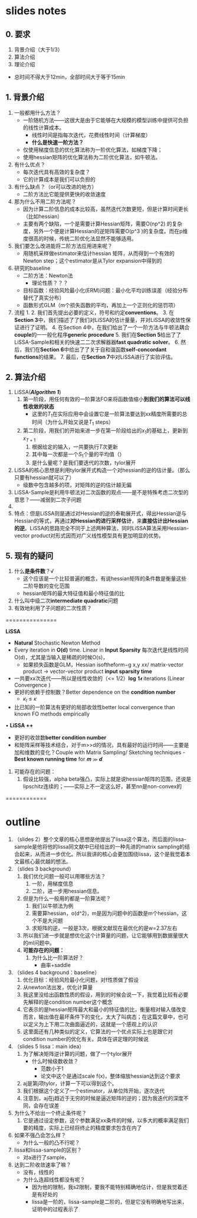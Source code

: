 # slides notes


## 0. 要求

1. 背景介绍（大于1/3）
2. 算法介绍
3. 理论介绍

+ 总时间不得大于12min，全部时间大于等于15min

## 1. 背景介绍

1. 一般都用什么方法？
   + 一阶随机方法——这很大是由于它能够在大规模的模型训练中提供可负担的线性计算成本。
     + 线性时间是指每次迭代，花费线性时间（计算梯度）
     + **什么是快速一阶方法？**
   + 仅使用梯度信息的优化算法称为一阶优化算法，如梯度下降；
   + 使用hessian矩阵的优化算法称为二阶优化算法，如牛顿法。
2. 有什么优点？
   + 每次迭代具有高效的复杂度？
   + 它的计算成本是我们可以负担的
3. 有什么缺点？（or可以改进的地方）
   + 二阶方法比它能提供更快的收敛速度
4. 那为什么不用二阶方法呢？
   + 因为计算二阶信息的成本比较高，虽然迭代次数更短，但是计算时间更长（比如hessian）
   + 主要有两个缺陷，一个是需要计算Hessian矩阵，需要O(np^2) 的复杂度，另外一个便是计算Hessian的逆矩阵需要O(p^3 )的复杂度。而在p维度很高的时候，传统二阶优化法显然不能够适用。
5. 我们要怎么改进能将二阶方法应用进来呢？
   + 用随机采样做estimator来估计hessian 矩阵，从而得到一个有效的Newton step；这个estimator是从Tylor expansion中得到的
6. 研究的baseline
   + 二阶方法：Newton法
     + 理论性质？？？
   + 目标函数：经验⻛险最小化(ERM)问题：最小化平均训练误差（经验分布替代了真实分布）
   + 函数形式GLM（m个损失函数的平均，再加上一个正则化的惩罚项）
7. 流程
   1. 
   2. 我们⾸先提出必要的定义，符号和约定**conventions**。
   3. 在**Section 3**中，我们描述了了我们对LiSSA的估计量量，并对LiSSA的收敛性保证进行了证明。
   4. 在Section 4中，在我们给出了一个一阶方法与牛顿法耦合**couple**的⼀一般化程序**generic procedure**
   5. 我们在**Section 5**给出了了LiSSA-Sample和相关的快速⼆二次求解器器**fast quadratic solver**。
   6. 然后，我们在**Section 6**中给出了了关于⾃和谐函数**self-concordant functions**的结果。
   7. 最后，在**Section 7**中对LiSSA进⾏了实验评估。

## 2. 算法介绍

1. LiSSA(***Algorithm 1***)
   1. 第一阶段，用任何有效的一阶算法FO来将函数值缩小**到我们的算法可以线性收敛的状态**
      + 这里的$T_1$在实际应用中会设置它是一阶算法要达到xx精度所需要的总时间（为什么开始又说是$T_1$ steps）
   2. 第二阶段，用我们的开始来进一步在第一阶段给出的$x_1$的基础上，更新到$x_{T+1}$
      1. 根据给定的输入，一共要执行$T$次更新
      2. 其中每一次都是一个$S_1$个量的平均值（）
      3. 是什么量呢？是我们要迭代的次数，tylor展开
2. LiSSA的核心思想是利用tylor展开式构造一个对hessian的逆的估计量。（那么只要有hessian就可以了）
   + 级数中包含越多的项，对矩阵的逆的估计越无偏
3. LiSSA-Sample是利用牛顿法对二次函数的观点——是不是特殊考虑二次型的意思？——减弱到二次子问题
4. 
5. 特点：但是LiSSA则是通过对Hessian的逆的泰勒展开式，得出Hessian逆与Hessian的等式，再通过**对Hessian的进行采样估计**，来**直接估计出Hessian的逆**。LiSSA的思路完全不同于上述两种算法，同时LiSSA算法采用Hessian-vector product对形式因而对广义线性模型具有更加明显的优势。

## 5. 现有的疑问

1. 什么**是条件数**？√
   + 这个应该是一个比较普遍的概念，有说hessian矩阵的条件数是衡量这些二阶导数的变化范围
   + hessian矩阵的最大特征值和最小特征值的比
2. 什么叫中级⼆次**intermediate quadratic**问题
3. 有效地利用了子问题的二次性质？


===============

 **LiSSA** 

- **Natural** Stochastic Newton Method
- Every iteration in **O(d)** time. Linear in **Input Sparsity** 每次迭代是线性时间O(d)，尤其是当输入是稀疏的时候O(s)，
  - 如果损失函数是GLM，Hessian isoftheform−g x,y 𝑥𝑥/   matrix-vector product → vector-vector product  **input sparsity time** 
- 一共要xx次迭代——所以是线性收敛的（<= 1/2）𝐥𝐨𝐠 𝟏𝝐 iterations (Linear Convergence )
- 更好的依赖于控制数？Better dependence on the **condition number** 
  - $\kappa_l \leq \kappa$
- 比已知的一阶算法有更好的局部收敛性better local convergence than known FO methods empirically 

• **LiSSA ++** 

- 更好的收敛数**better condition number** 
- 和矩阵采样等技术结合，对于m>>d的情况，具有最好的运行时间——主要是加和维数的变化？Couple with Matrix Sampling/ Sketching techniques - **Best known running time** for 𝒎 ≫ 𝒅 

1. 可能存在的问题：
   1. 假设比较强，alpha beta强凸，实际上就是说hessian矩阵的范围，还说是lipschitz连续的；——实际上不一定这么好，甚至nn是non-convex的

============

# outline

1. （slides 2）整个文章的核心思想是他提出了lissa这个算法，而后面的lissa-sample是他将他的lissa同文献中已经给出的一种先进的matrix sampling的结合起来，从而进一步优化。所以我讲的核心会更加围绕lissa，这个是我觉着本文最核心最优越的想法。
2. （slides 3 background）
   1. 我们优化问题一般可以用哪些方法？
      1. 一阶，用梯度信息
      2. 二阶，进一步用hessian信息。
   2. 但是为什么一般用的都是一阶算法呢？
      1. 我们以牛顿法为例
      2. 需要算hessian，o(d^2)，m是因为问题中的函数是m个hessian，这个不是大问题
      3. 求矩阵的逆，一般是3次，根据文献现在最优化的是w=2.37左右
   3. 所以我们进一步就是想优化这个计算量的问题，让它能够用到数据量很大的ml问题中。
   4. **可能存在的问题：**
      1. 为什么比一阶算法好？
         - 曲率+saddle
3. （slides 4 background：baseline）
   1. 优化目标：经验风险最小化问题，对f性质做了假设
   2. 从newton法出发，优化计算量
   3. 我这里没给出函数性质的假设，用到的时候会说一下，我觉着比较有必要先解释的是condition number这个概念
   4. 它表示的是hessian矩阵最大和最小的特征值的比，衡量相对输入值改变而言，输出值在最坏条件下的变化，太大了叫病态；在这篇文章中，也可以定义为上下用二次曲面逼近的，这就是一个感观上的认识
   5. 这里面还有几种类似的定义，它算法的一个优点实际上也是跟它对condition number的优化有关。具体在讲定理的时候说
4. （slides 5 lissa：main idea）
   1. 为了解决矩阵逆计算的问题，做了一个tylor展开
      - 什么时候级数收敛？
        - 范数小于1
        - 论文中这个是通过scale f(x)，整体缩放hessian达到这个要求
   2. aj是第j项tylor，计算一下可以得到这个。
   3. 我们根据这个定义了一个estimator，从单位阵开始，逐次迭代
   4. 注意到，aj在j趋近于无穷的时候是逼近矩阵的逆的；因为我迭代的深度不同，会存在误差
5. 为什么不给出一个终止条件呢？
   1. 它是通过设定参数，这个参数满足xx条件的时候，以多大的概率满足我们要的精度，实际上已经将终止的精度要求包含在内了
6. 如果不强凸会怎么样？
   - 为什么一般的凸不行呢？
7. lissa和lissa-sample的区别？
   - 对a进行了sample，
8. 达到二阶收敛速率了嘛？
   - 没有，线性的
   - 为什么连超线性都没有呢？
     - 因为他的限制，我s2限制，要我不能特别精确地估计，但是我觉着还是有好处的
     - lissa是一阶的，lissa-sample是二阶的，但是它没有明确地写出来，证明中的过程表示了